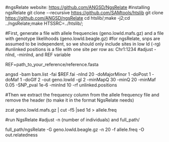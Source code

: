 #ngsRelate website: https://github.com/ANGSD/NgsRelate
#installing ngsRelate
git clone --recursive https://github.com/SAMtools/htslib
git clone https://github.com/ANGSD/ngsRelate
cd htslib/;make -j2;cd ../ngsRelate;make HTSSRC=../htslib/;

#First, generate a file with allele frequencies (geno.lowld.mafs.gz) and a file with genotype likelihoods (geno.lowld.beagle.gz)
#for ngsRelate, snps are assumed to be independent, so we should only include sites in low ld (-rg)
#unlinked positions is a file with one site per row as: Chr1:1234
#adjust -nInd, -minInd, and REF variable

REF=path_to_your_reference/reference.fasta

angsd -bam bam.list -fai $REF.fai -nInd 20 -doMajorMinor 1 -doPost 1 -doMaf 1 -doGlf 2 -out geno.lowld -gl 2 -minMapQ 30 -minQ 20 -minMaf 0.05 -SNP_pval 1e-6 -minInd 10 -rf unlinked.positions

#Then we extract the frequency column from the allele frequency file and remove the header (to make it in the format NgsRelate needs)

zcat geno.lowld.mafs.gz | cut -f5 |sed 1d > allele.freq

#run NgsRelate
#adjust -n (number of individuals) and full_path/

full_path/ngsRelate  -G geno.lowld.beagle.gz -n 20 -f allele.freq  -O out.relatedness
